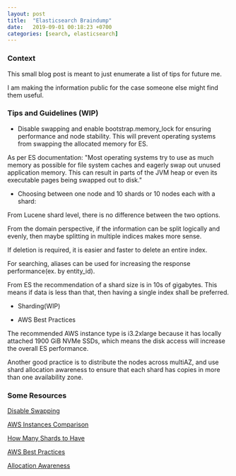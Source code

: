 ```yaml
---
layout: post
title:  "Elasticsearch Braindump"
date:   2019-09-01 00:18:23 +0700
categories: [search, elasticsearch]
---
```


### Context

This small blog post is meant to just enumerate a list of tips for future me. 

I am making the information public for the case someone else might find them useful.

### Tips and Guidelines (WIP)

- Disable swapping and enable bootstrap.memory_lock for ensuring performance and node stability. This will prevent operating systems from swapping the allocated memory for ES.

As per ES documentation: "Most operating systems try to use as much memory as possible for file system caches and eagerly swap out unused application memory. This can result in parts of the JVM heap or even its executable pages being swapped out to disk."

- Choosing between one node and 10 shards or 10 nodes each with a shard: 

From Lucene shard level, there is no difference between the two options. 

From the domain perspective, if the information can be split logically and evenly, then maybe splitting in multiple indices makes more sense.

If deletion is required, it is easier and faster to delete an entire index.

For searching, aliases can be used for increasing the response performance(ex. by entity_id).

From ES the recommendation of a shard size is in 10s of gigabytes. This means if data is less than that, then having a single index shall be preferred.

- Sharding(WIP)

- AWS Best Practices

The recommended AWS instance type is i3.2xlarge because it has locally attached 1900 GiB NVMe SSDs, which means the disk access will increase the overall ES performance.

Another good practice is to distribute the nodes across multiAZ, and use shard allocation awareness to ensure that each shard has copies in more than one availability zone.
 

### Some Resources

[Disable Swapping](https://www.elastic.co/guide/en/elasticsearch/reference/current/setup-configuration-memory.html)

[AWS Instances Comparison](https://instances.vantage.sh/)

[How Many Shards to Have](https://www.elastic.co/blog/how-many-shards-should-i-have-in-my-elasticsearch-cluster)

[AWS Best Practices](https://www.elastic.co/guide/en/elasticsearch/plugins/current/cloud-aws-best-practices.html)

[Allocation Awareness](https://www.elastic.co/guide/en/elasticsearch/reference/6.8/allocation-awareness.html)



